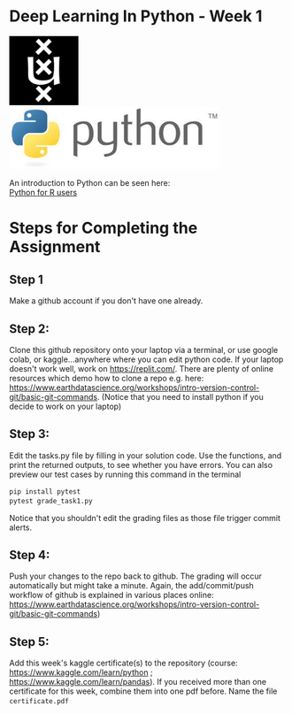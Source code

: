 
# Deep Learning In Python - Week 1

<img src="https://github.com/hannesrosenbusch/DLIP_Week1/blob/main/assets/uvalogo.svg.png?raw=true" width="125">    <img src="https://github.com/hannesrosenbusch/DLIP_Week1/blob/main/assets/pythonlogo.jpeg?raw=true" width="380">


An introduction to Python can be seen here: <br>
[Python for R users](https://youtube.com/playlist?list=PLq0cz82QvYapppmpXPYgS76VbHHKRIgbk)

# Steps for Completing the Assignment

## Step 1
Make a github account if you don't have one already.

## Step 2:
Clone this github repository onto your laptop via a terminal, or use google colab, or kaggle...anywhere where you can edit python code. If your laptop doesn't work well, work on https://replit.com/.
There are plenty of online resources which demo how to clone a repo e.g. here: https://www.earthdatascience.org/workshops/intro-version-control-git/basic-git-commands. 
(Notice that you need to install python if you decide to work on your laptop)

## Step 3: 
Edit the tasks.py file by filling in your solution code.
Use the functions, and print the returned outputs, to see whether you have errors.
You can also preview our test cases by running this command in the terminal 
 ```bash
 pip install pytest
 pytest grade_task1.py
 ```
Notice that you shouldn't edit the grading files as those file trigger commit alerts.

## Step 4: 
Push your changes to the repo back to github. The grading will occur automatically but might take a minute.
Again, the add/commit/push workflow of github is explained in various places online: https://www.earthdatascience.org/workshops/intro-version-control-git/basic-git-commands)

## Step 5:
Add this week's kaggle certificate(s) to the repository (course: https://www.kaggle.com/learn/python ; https://www.kaggle.com/learn/pandas). If you received more than one certificate for this week, combine them into one pdf before. Name the file `certificate.pdf` 
